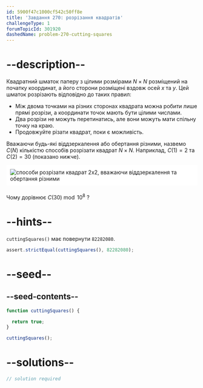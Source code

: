 ```yaml
---
id: 5900f47c1000cf542c50ff8e
title: 'Завдання 270: розрізання квадратів'
challengeType: 1
forumTopicId: 301920
dashedName: problem-270-cutting-squares
---
```


# --description--

Квадратний шматок паперу з цілими розмірами $N×N$ розміщений на початку координат, а його сторони розміщені вздовж осей $x$ та $y$. Цей шматок розрізають відповідно до таких правил:

- Між двома точками на різних сторонах квадрата можна робити лише прямі розрізи, а координати точок мають бути цілими числами.
- Два розрізи не можуть перетинатись, але вони можуть мати спільну точку на краю.
- Продовжуйте різати квадрат, поки є можливість.

Вважаючи будь-які віддзеркалення або обертання різними, назвемо $C(N)$ кількістю способів розрізати квадрат $N×N$. Наприклад, $C(1) = 2$ та $C(2) = 30$ (показано нижче).

<img alt="способи розрізати квадрат 2x2, вважаючи віддзеркалення та обертання різними" src="https://cdn.freecodecamp.org/curriculum/project-euler/cutting-squares.gif" style="background-color: white; padding: 10px; display: block; margin-right: auto; margin-left: auto; margin-bottom: 1.2rem;" />

Чому дорівнює $C(30)\bmod {10}^8$ ?

# --hints--

`cuttingSquares()` має повернути `82282080`.

```js
assert.strictEqual(cuttingSquares(), 82282080);
```

# --seed--

## --seed-contents--

```js
function cuttingSquares() {

  return true;
}

cuttingSquares();
```

# --solutions--

```js
// solution required
```

